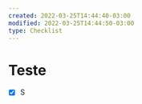 ```yaml
---
created: 2022-03-25T14:44:40-03:00
modified: 2022-03-25T14:44:50-03:00
type: Checklist
---
```


# Teste

- [x] S
